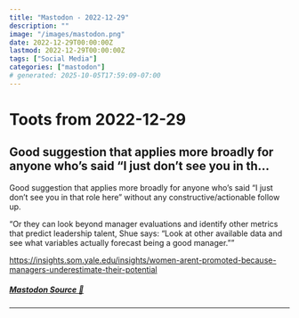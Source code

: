 ```yaml
---
title: "Mastodon - 2022-12-29"
description: ""
image: "/images/mastodon.png"
date: 2022-12-29T00:00:00Z
lastmod: 2022-12-29T00:00:00Z
tags: ["Social Media"]
categories: ["mastodon"]
# generated: 2025-10-05T17:59:09-07:00
---
```


# Toots from 2022-12-29

## Good suggestion that applies more broadly for anyone who’s said “I just don’t see you in th...

Good suggestion that applies more broadly for anyone who’s said “I just don’t see you in that role here” without any constructive/actionable follow up.

“Or they can look beyond manager evaluations and identify other metrics that predict leadership talent, Shue says: “Look at other available data and see what variables actually forecast being a good manager.””

<https://insights.som.yale.edu/insights/women-arent-promoted-because-managers-underestimate-their-potential>

##### [Mastodon Source 🐘](https://hachyderm.io/@mweagle/109599077802557259)

---

